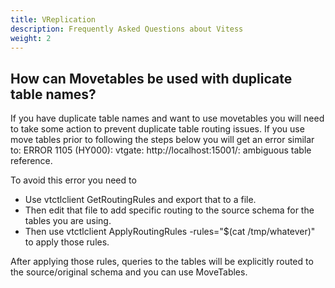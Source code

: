 ```yaml
---
title: VReplication
description: Frequently Asked Questions about Vitess
weight: 2
---
```


## How can Movetables be used with duplicate table names?

If you have duplicate table names and want to use movetables you will need to take some action to prevent duplicate table routing issues. If you use move tables prior to following the steps below you will get an error similar to: ERROR 1105 (HY000): vtgate: http://localhost:15001/: ambiguous table reference.

To avoid this error you need to 
- Use vtctlclient GetRoutingRules and export that to a file. 
- Then edit that file to add specific routing to the source schema for the tables you are using.
- Then use vtctlclient ApplyRoutingRules -rules="$(cat /tmp/whatever)" to apply those rules. 

After applying those rules, queries to the tables will be explicitly routed to the source/original schema and you can use MoveTables.